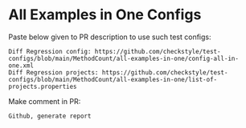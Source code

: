 # All Examples in One Configs
Paste below given to PR description to use such test configs:
```
Diff Regression config: https://github.com/checkstyle/test-configs/blob/main/MethodCount/all-examples-in-one/config-all-in-one.xml
Diff Regression projects: https://github.com/checkstyle/test-configs/blob/main/MethodCount/all-examples-in-one/list-of-projects.properties
```
Make comment in PR:
```
Github, generate report
```

